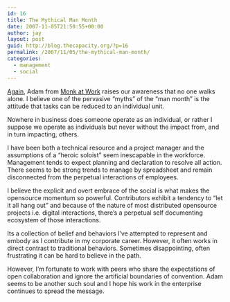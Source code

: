 ```yaml
---
id: 16
title: The Mythical Man Month
date: 2007-11-05T21:50:55+00:00
author: jay
layout: post
guid: http://blog.thecapacity.org/?p=16
permalink: /2007/11/05/the-mythical-man-month/
categories:
  - management
  - social
---
```

[Again](http://monkatwork.com/2007/10/23/purpose-myth/ "Building plans around a Myth"), Adam from [Monk at Work](http://monkatwork.com "Monk at work") raises our awareness that no one walks alone. I believe one of the pervasive &#8220;myths&#8221; of the &#8220;man month&#8221; is the attitude that tasks can be reduced to an individual unit.

Nowhere in business does someone operate as an individual, or rather I suppose we operate as individuals but never without the impact from, and in turn impacting, others.

I have been both a technical resource and a project manager and the assumptions of a &#8220;heroic soloist&#8221; seem inescapable in the workforce. Management tends to expect planning and declaration to resolve all action. There seems to be strong trends to manage by spreadsheet and remain disconnected from the perpetual interactions of employees.

I believe the explicit and overt embrace of the social is what makes the opensource momentum so powerful. Contributors exhibit a tendency to &#8220;let it all hang out&#8221; and because of the nature of most distributed opensource projects i.e. digital interactions, there&#8217;s a perpetual self documenting ecosystem of those interactions.

Its a collection of belief and behaviors I&#8217;ve attempted to represent and embody as I contribute in my corporate career. However, it often works in direct contrast to traditional behaviors. Sometimes disappointing, often frustrating it can be hard to believe in the path.

However, I&#8217;m fortunate to work with peers who share the expectations of open collaboration and ignore the artificial boundaries of convention. Adam seems to be another such soul and I hope his work in the enterprise continues to spread the message.